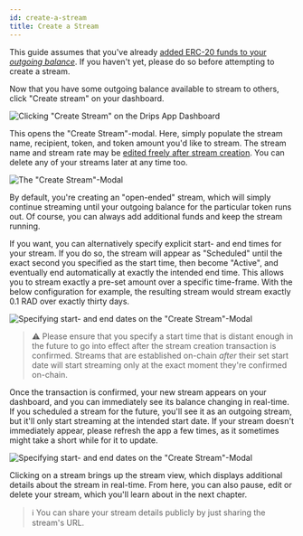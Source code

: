 ```yaml
---
id: create-a-stream
title: Create a Stream
---
```


This guide assumes that you've already <a href="/docs/streaming-and-splitting/manage-funds/add-funds" target="_blank">added ERC-20 funds to your *outgoing balance*</a>. If you haven't yet, please do so before attempting to create a stream.

Now that you have some outgoing balance available to stream to others, click "Create stream" on your dashboard.

![Clicking "Create Stream" on the Drips App Dashboard](/img/drips-app/create-stream/1.png)

This opens the "Create Stream"-modal. Here, simply populate the stream name, recipient, token, and token amount you'd like to stream. The stream name and stream rate may be <a href="/docs/streaming-and-splitting/streams/edit-stream" target="_blank">edited freely after stream creation</a>. You can delete any of your streams later at any time too.

![The "Create Stream"-Modal](/img/drips-app/create-stream/2.png)

By default, you're creating an "open-ended" stream, which will simply continue streaming until your outgoing balance for the particular token runs out. Of course, you can always add additional funds and keep the stream running.

If you want, you can alternatively specify explicit start- and end times for your stream. If you do so, the stream will appear as "Scheduled" until the exact second you specified as the start time, then become "Active", and eventually end automatically at exactly the intended end time. This allows you to stream exactly a pre-set amount over a specific time-frame. With the below configuration for example, the resulting stream would stream exactly 0.1 RAD over exactly thirty days.

![Specifying start- and end dates on the "Create Stream"-Modal](/img/drips-app/create-stream/3.png)

> ⚠️ Please ensure that you specify a start time that is distant enough in the future to go into effect after the stream creation transaction is confirmed. Streams that are established on-chain *after* their set start date will start streaming only at the exact moment they're confirmed on-chain.

Once the transaction is confirmed, your new stream appears on your dashboard, and you can immediately see its balance changing in real-time. If you scheduled a stream for the future, you'll see it as an outgoing stream, but it'll only start streaming at the intended start date. If your stream doesn't immediately appear, please refresh the app a few times, as it sometimes might take a short while for it to update.

![Specifying start- and end dates on the "Create Stream"-Modal](/img/drips-app/create-stream/4.png)

Clicking on a stream brings up the stream view, which displays additional details about the stream in real-time. From here, you can also pause, edit or delete your stream, which you'll learn about in the next chapter.

> ℹ️ You can share your stream details publicly by just sharing the stream's URL.

